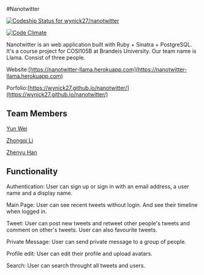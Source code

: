 #Nanotwitter

[ ![Codeship Status for wynick27/nanotwitter](https://codeship.com/projects/70bcc180-60da-0133-f236-1a6c59bbc52b/status?branch=master)](https://codeship.com/projects/112320)

[![Code Climate](https://codeclimate.com/github/wynick27/cosi105b_weiyun/badges/gpa.svg)](https://codeclimate.com/github/wynick27/cosi105b_weiyun)

Nanotwitter is an web application built with Ruby + Sinatra + PostgreSQL. It's a course project for COSI105B at Brandeis University.
Our team name is Llama. Consist of three people.

Website:[https://nanotwitter-llama.herokuapp.com](https://nanotwitter-llama.herokuapp.com)

Porfolio:[https://wynick27.github.io/nanotwitter/](https://wynick27.github.io/nanotwitter/)

## Team Members
[Yun Wei](https://github.com/wynick27)

[Zhongqi Li](https://github.com/zhongqil)

[Zhenyu Han](https://github.com/jaosn)

## Functionality

Authentication:
User can sign up or sign in with an email address, a user name and a display name.

Main Page:
User can see recent tweets without login. And see their timeline when logged in.

Tweet:
User can post new tweets and retweet other people's tweets and comment on other's tweets.
User can also favourite tweets.

Private Message:
User can send private message to a group of people.

Profile edit:
User can edit their profile and upload avatars.

Search:
User can search throught all tweets and users.

